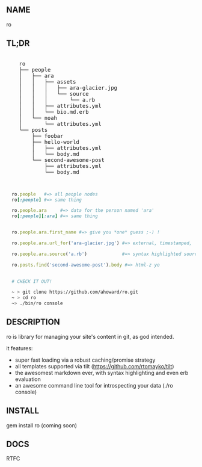 NAME
----

ro


TL;DR
--------

<pre>

    ro
    ├── people
    │   ├── ara
    │   │   ├── assets
    │   │   │   ├── ara-glacier.jpg
    │   │   │   └── source
    │   │   │       └── a.rb
    │   │   ├── attributes.yml
    │   │   └── bio.md.erb
    │   └── noah
    │       └── attributes.yml
    └── posts
        ├── foobar
        ├── hello-world
        │   ├── attributes.yml
        │   └── body.md
        └── second-awesome-post
            ├── attributes.yml
            └── body.md

</pre>


```ruby

  ro.people   #=> all people nodes
  ro[:people] #=> same thing

  ro.people.ara     #=> data for the person named 'ara'
  ro[:people][:ara] #=> same thing


  ro.people.ara.first_name #=> give you *one* guess ;-) !

  ro.people.ara.url_for('ara-glacier.jpg') #=> external, timestamped,  url for this asset

  ro.people.ara.source('a.rb')             #=> syntax highlighted source yo!

  ro.posts.find('second-awesome-post').body #=> html-z yo
  

```

```bash
  # CHECK IT OUT!

  ~ > git clone https://github.com/ahoward/ro.git
  ~ > cd ro
  ~> ./bin/ro console
```

DESCRIPTION
-----------

ro is library for managing your site's content in git, as god intended.

it features:

- super fast loading via a robust caching/promise strategy
- all templates supported via tilt (https://github.com/rtomayko/tilt)
- the awesomest markdown ever, with syntax highlighting and even erb evaluation
- an awesome command line tool for introspecting your data (./ro console)


INSTALL
-------

gem install ro (coming soon)


DOCS
----

RTFC
